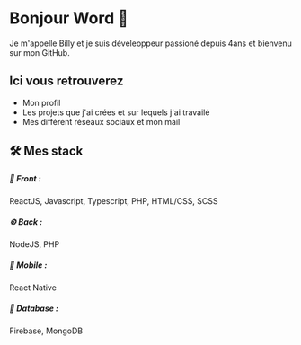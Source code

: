 # Bonjour Word 👋

Je m'appelle Billy et je suis déveleoppeur passioné depuis 4ans et bienvenu sur mon GitHub.

## Ici vous retrouverez

- Mon profil
- Les projets que j'ai crées et sur lequels j'ai travailé
- Mes différent réseaux sociaux et mon mail



## 🛠 Mes stack

##### 🎨 Front :
ReactJS, Javascript, Typescript, PHP, HTML/CSS, SCSS

##### ⚙️ Back :
NodeJS, PHP

##### 📱 Mobile :
React Native

##### 💾 Database :
Firebase, MongoDB
